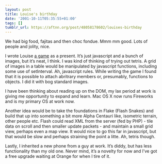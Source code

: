 ```yaml
---
layout: post
title: Louise's birthday
date: '2001-10-11T05:35:55+01:00'
tags: []
tumblr_url: https://aftnn.org/post/48058178602/louises-birthday
---
```

<p>We had big food, fajitas and then choc fondue. Mmm mm good. Lots of people and jolity, nice.</p>
<p>I wrote Louise <a href="http://hypothetical.co.uk/birthdaygirl/">a game</a> as a present. It&rsquo;s just javascript and a bunch of images, but it&rsquo;s neat, I think. I was kind of thinking of trying out tetris. A grid of images in a table would be manipulated by javascript functions, including some use of setInterval. Ah, javascript rules. While writing the game I found that it is possible to attach abritrary members or, presumably, functions to objects. I did it with bog standard images.</p>
<p>I have been thinking about reading up on the DOM, my lax period at work is giving me opportunity to expand and learn. Mac OS X now runs Fireworks and is my primary OS at work now.</p>
<p>Another idea would be to take the foundations in Flake (Flash Snakes) and build that up into something a bit more Alpha Centauri like, isometric terrain, other people etc. Flash could read XML from the server (fed by PHP) - tile data on scroll and then smaller update packets - and maintain a small grid view, perhaps even a map view. It would nice to go this far in javascript, but that would be slow and perhaps straining the point a litte. Ah, tetris though.</p>
<p>Lastly, I inherited a new phone from a guy at work. It&rsquo;s diddy, but has less functionality than my old one. Never mind, it&rsquo;s a novelty for now and I&rsquo;ve got a free upgrade waiting at Orange for when I tire of it.</p>
